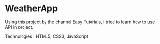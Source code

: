 # WeatherApp
Using this project by the channel Easy Tutorials, I tried to learn how to use API in project.

Technologies : HTML5, CSS3, JavaScript

